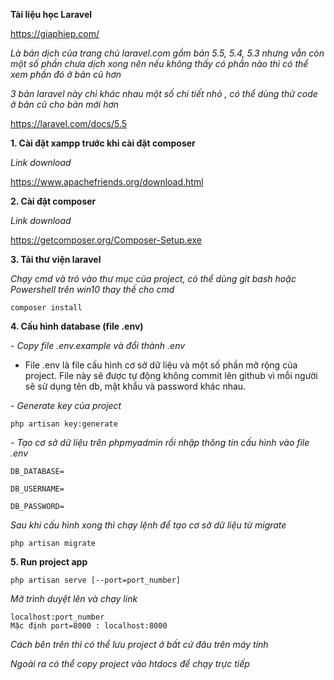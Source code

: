 **Tài liệu học Laravel**

https://giaphiep.com/

_Là bản dịch của trang chủ laravel.com gồm bản 5.5, 5.4, 5.3 nhưng vẫn còn một số phần chưa dịch xong nên nếu không thấy có phần nào thì có thể xem phần đó ở bản cũ hơn_

_3 bản laravel này chỉ khác nhau một số chi tiết nhỏ , có thể dùng thử code ở bản cũ cho bản mới hơn_

https://laravel.com/docs/5.5

**1. Cài đặt xampp trước khi cài đặt composer**

_Link download_

https://www.apachefriends.org/download.html

**2. Cài đặt composer**

_Link download_

https://getcomposer.org/Composer-Setup.exe

**3. Tải thư viện laravel**

_Chạy cmd và trỏ vào thư mục của project, có thể dùng git bash hoặc Powershell trên win10 thay thế cho cmd_

    composer install

**4. Cấu hình database (file .env)**

_- Copy file .env.example và đổi thành .env_

- File .env là file cấu hình cơ sở dữ liệu và một số phần mở rộng của project. File này sẽ được tự động không commit lên github vì mỗi người sẽ sử dụng tên db, mật khẩu và password khác nhau.

_- Generate key của project_

    php artisan key:generate

_- Tạo cơ sở dữ liệu trên phpmyadmin rồi nhập thông tin cấu hình vào file .env_

    DB_DATABASE=

    DB_USERNAME=

    DB_PASSWORD=

_Sau khi cấu hình xong thì chạy lệnh để tạo cơ sở dữ liệu từ migrate_

    php artisan migrate

**5. Run project app**

    php artisan serve [--port=port_number]

_Mở trình duyệt lên và chạy link_

    localhost:port_number 
    Mặc định port=8000 : localhost:8000

_Cách bên trên thì có thể lưu project ở bất cứ đâu trên máy tính_ 

_Ngoài ra có thể copy project vào htdocs để chạy trực tiếp_




